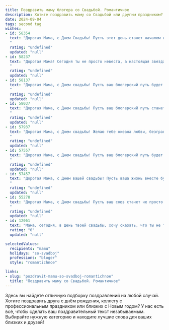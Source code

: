 ```yaml
---
title: Поздравить маму блогера со Свадьбой. Романтичное
description: Хотите поздравить маму со Свадьбой или другим праздником? Наш ИИ создаст незабываемое поздравление, а вы обязательно выделитесь среди других.  
date: 2024-09-04
tags: second tag
wishes:
- id: 58354
  text: "Дорогая Мама, с Днем Свадьбы! Пусть этот день станет началом новой, волшебной главы в вашей жизни, наполненной любовью, счастьем и яркими красками. Пусть блоги о вашей семейной жизни будут полны вдохновения, а ваши подписчики увидят в вас пример настоящей, крепкой любви.
  "
  rating: "undefined"
  updated: "null"
- id: 58237
  text: "Дорогая Мама! Сегодня ты не просто невеста, а настоящая звезда, светящаяся от счастья! Пусть твоя свадьба станет началом новой, чудесной главы твоей жизни, где каждый день будет наполнен любовью, вдохновением и яркими красками! Как блогер, ты делишься своей жизнью со всем миром, и теперь эта жизнь дополнилась новой, нежной, прекрасной любовью! Желаю тебе только радостных мгновений, крепких объятий и вдохновляющих идей для новых постов!
  "
  rating: "undefined"
  updated: "null"
- id: 58137
  text: "Дорогая Мама, с Днем свадьбы! Пусть ваш блогерский путь будет наполнен любовью, вдохновением и яркими моментами, а ваша семья станет самой преданной аудиторией, поддерживающей вас в каждом начинании. Желаю вам бесконечного счастья и гармонии в вашей новой жизни!
  "
  rating: "undefined"
  updated: "null"
- id: 58037
  text: "Дорогая Мама, с Днем свадьбы! Пусть ваш блогерский путь станет наполнен любовью, счастьем и вдохновением!
  "
  rating: "undefined"
  updated: "null"
- id: 57937
  text: "Дорогая Мама, с Днем свадьбы! Желаю тебе океана любви, безграничного счастья и такого же чудесного блога, как твоя жизнь!  🎉❤️
  "
  rating: "undefined"
  updated: "null"
- id: 57557
  text: "Дорогая Мама, с Днем свадьбы! Пусть ваш блогерский путь будет наполнен любовью, вдохновением и светлыми историями, которые вы будете вместе создавать. Желаю вам неиссякаемого счастья, гармонии и волшебных моментов, которые станут основой для вашей прекрасной семейной истории.
  "
  rating: "undefined"
  updated: "null"
- id: 57457
  text: "Дорогая Мама, с Днем вашей свадьбы! Пусть ваша жизнь вместе будет такой же яркой и вдохновляющей, как ваши блоги, полные любви и искренности. Желаю вам бесконечного счастья, тепла и взаимопонимания. Пусть каждый ваш день будет наполнен нежностью, романтикой и волшебными моментами!
  "
  rating: "undefined"
  updated: "null"
- id: 55278
  text: "Дорогая Мама, с Днем свадьбы! Пусть ваш союз станет не просто красивой сказкой, а долгой и счастливой историей любви, которую вы будете с радостью рассказывать в своем блоге. Желаю вам бесконечного вдохновения, нежных объятий и ярких моментов, которые вы будете делиться со своими подписчиками.
  "
  rating: "undefined"
  updated: "null"
- id: 12061
  text: "Мама, сегодня, в день твоей свадьбы, хочу сказать, что ты не только мама, но и истинный блогер, который вдохновляет каждый свой пост. Пусть этот день станет началом новой главы в твоей жизни, наполненной любовью, радостью и творческими идеями. Желаю, чтобы каждый твой блог был полон счастливых моментов, как сегодня. С днем свадьбы, мама! Ты прекрасна!"
  rating: "0"
  updated: "null"

selectedValues:
  recipients: "mamu"
  holidays: "so-svadboj"
  professions: "bloger"
  style: "romantichnoe"

links:
- slug: "pozdravit-mamu-so-svadboj-romantichnoe"
  title: "Поздравить маму со Свадьбой. Романтичное"
---
```


Здесь вы найдете отличную подборку поздравлений на любой случай. 
Хотите поздравить друга с днём рождения, коллегу с профессиональным праздником или близких с Новым годом? У нас есть всё, чтобы сделать ваш поздравительный текст незабываемым. Выбирайте нужную категорию и находите лучшие слова для ваших близких и друзей!
